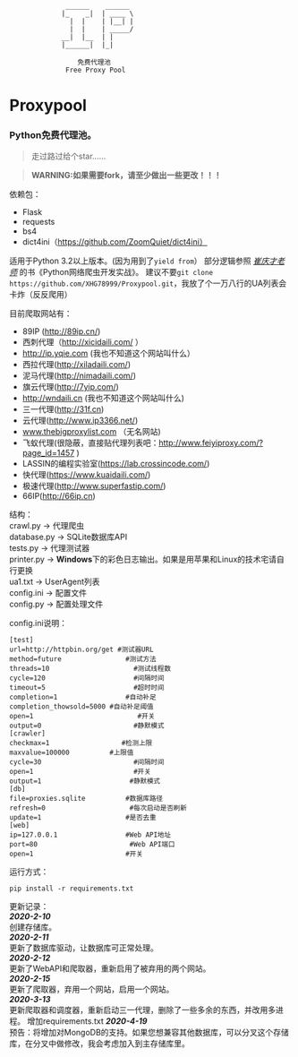 ```
              ______    ______
             |_    _|  | ____ \     
               |  |    | |__| |   
               |  |    | _____/
             __|  |__  | |
             |______|  |_|

                 免费代理池
              Free Proxy Pool
```
# Proxypool
### Python免费代理池。
> 走过路过给个star......


> **WARNING:如果需要fork，请至少做出一些更改！！！**

依赖包：
* Flask
* requests
* bs4
* dict4ini（https://github.com/ZoomQuiet/dict4ini）

适用于Python 3.2以上版本。(因为用到了`yield from`）
部分逻辑参照 [*崔庆才老师*](http://cuiqingcai.com/) 的书《Python网络爬虫开发实战》。
建议不要`git clone https://github.com/XHG78999/Proxypool.git`，我放了个一万八行的UA列表会卡炸（反反爬用）

目前爬取网站有：
* 89IP (http://89ip.cn/)
* 西刺代理（http://xicidaili.com/ ）
* http://ip.yqie.com (我也不知道这个网站叫什么）
* 西拉代理(http://xiladaili.com/)
* 泥马代理(http://nimadaili.com/)
* 旗云代理(http://7yip.com/)
* http://wndaili.cn (我也不知道这个网站叫什么)
* 三一代理(http://31f.cn)
* 云代理(http://www.ip3366.net/)
* www.thebigproxylist.com （无名网站)
* 飞蚁代理(很隐蔽，直接贴代理列表吧：http://www.feiyiproxy.com/?page_id=1457 )
* LASSIN的编程实验室(https://lab.crossincode.com/)
* 快代理(https://www.kuaidaili.com/)
* 极速代理(http://www.superfastip.com/)
* 66IP(http://66ip.cn)

结构：<br />
crawl.py -> 代理爬虫<br />
database.py -> SQLite数据库API<br />
tests.py -> 代理测试器<br />
printer.py -> **Windows**下的彩色日志输出。如果是用苹果和Linux的技术宅请自行更换<br />
ua1.txt -> UserAgent列表<br />
config.ini -> 配置文件<br />
config.py -> 配置处理文件<br />

config.ini说明：
```
[test]
url=http://httpbin.org/get #测试器URL
method=future                #测试方法
threads=10                     #测试线程数
cycle=120                      #间隔时间
timeout=5                      #超时时间
completion=1                 #自动补足
completion_thowsold=5000 #自动补足阈值
open=1                          #开关
output=0                       #静默模式
[crawler]
checkmax=1                  #检测上限 
maxvalue=100000          #上限值
cycle=30                       #间隔时间
open=1                         #开关
output=1                      #静默模式
[db]
file=proxies.sqlite          #数据库路径
refresh=0                     #每次启动是否刷新
update=1                     #是否去重
[web]
ip=127.0.0.1                 #Web API地址
port=80                       #Web API端口
open=1                       #开关
```

运行方式：
```
pip install -r requirements.txt
```

更新记录：<br />
***2020-2-10***<br />
    创建存储库。<br />
***2020-2-11***<br />
    更新了数据库驱动，让数据库可正常处理。<br />
***2020-2-12***<br />
    更新了WebAPI和爬取器，重新启用了被弃用的两个网站。<br />
***2020-2-15***<br />
    更新了爬取器，弃用一个网站，启用一个网站。<br />
***2020-3-13***<br />
    更新爬取器和调度器，重新启动三一代理，删除了一些多余的东西，并改用多进程。
    增加requirements.txt
***2020-4-19***<br />
    预告：将增加对MongoDB的支持。如果您想兼容其他数据库，可以分叉这个存储库，在分叉中做修改，我会考虑加入到主存储库里。    
